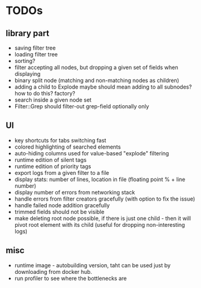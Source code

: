 # TODOs

## library part

* saving filter tree
* loading filter tree
* sorting?
* filter accepting all nodes, but dropping a given set of fields when displaying
* binary split node (matching and non-matching nodes as children)
* adding a child to Explode maybe should mean adding to all subnodes? how to do this? factory?
* search inside a given node set
* Filter::Grep should filter-out grep-field optionally only


## UI

* key shortcuts for tabs switching fast
* colored highlighting of searched elements
* auto-hiding columns used for value-based "explode" filtering
* runtime edition of silent tags
* runtime edition of priority tags
* export logs from a given filter to a file
* display stats: number of lines, location in file (floating point % + line number)
* display number of errors from networking stack
* handle errors from filter creators gracefully (with option to fix the issue)
* handle failed node addition gracefully
* trimmed fields should not be visible
* make deleting root node possible, if there is just one child - then it will pivot root element with its child (useful for dropping non-interesting logs)


## misc

* runtime image - autobuilding version, taht can be used just by downloading from docker hub.
* run profiler to see where the bottlenecks are

